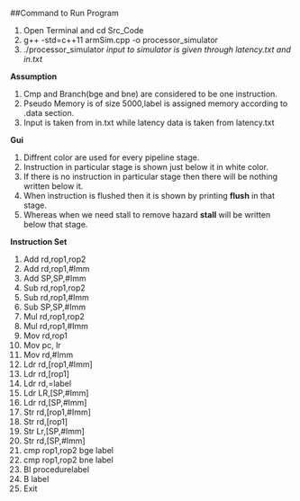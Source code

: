 ##Command to Run Program
1. Open Terminal and cd Src_Code
2. g++ -std=c++11 armSim.cpp -o processor_simulator
3. ./processor_simulator
*input to simulator is given through latency.txt and in.txt*


**Assumption**
1. Cmp and Branch(bge and bne) are considered to be one instruction.
2. Pseudo Memory is of size 5000,label is assigned memory according to .data section.
3. Input is taken from in.txt while latency data is taken from latency.txt 

**Gui**
1. Diffrent color are used for every pipeline stage.
2. Instruction in particular stage is shown just below it in white color.
3. If there is no instruction in particular stage then there will be nothing written below it.
4. When instruction is flushed then it is shown by printing **flush** in that stage.
5. Whereas when we need stall to remove hazard **stall** will be written below that stage.

**Instruction Set**
1. Add rd,rop1,rop2
2. Add rd,rop1,#Imm
3. Add SP,SP,#Imm
4. Sub rd,rop1,rop2
5. Sub rd,rop1,#Imm
6. Sub SP,SP,#Imm
7. Mul rd,rop1,rop2
8. Mul rd,rop1,#Imm
9. Mov rd,rop1
10. Mov pc, lr
11. Mov rd,#Imm
12. Ldr rd,[rop1,#Imm]
13. Ldr rd,[rop1]
14. Ldr rd,=label
15. Ldr LR,[SP,#Imm]
16. Ldr rd,[SP,#Imm]
17. Str rd,[rop1,#Imm]
18. Str rd,[rop1]
19. Str Lr,[SP,#Imm]
20. Str rd,[SP,#Imm]
21. cmp rop1,rop2 bge label
22. cmp rop1,rop2 bne label
23. Bl procedurelabel
24. B label
25. Exit
